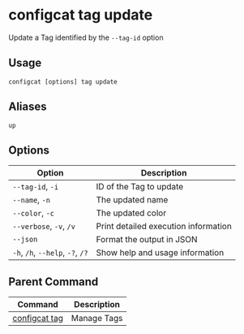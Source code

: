 # configcat tag update
Update a Tag identified by the `--tag-id` option
## Usage
```
configcat [options] tag update
```
## Aliases
`up`
## Options
| Option | Description |
| ------ | ----------- |
| `--tag-id`, `-i` | ID of the Tag to update |
| `--name`, `-n` | The updated name |
| `--color`, `-c` | The updated color |
| `--verbose`, `-v`, `/v` | Print detailed execution information |
| `--json` | Format the output in JSON |
| `-h`, `/h`, `--help`, `-?`, `/?` | Show help and usage information |
## Parent Command
| Command | Description |
| ------ | ----------- |
| [configcat tag](configcat-tag.md) | Manage Tags |
